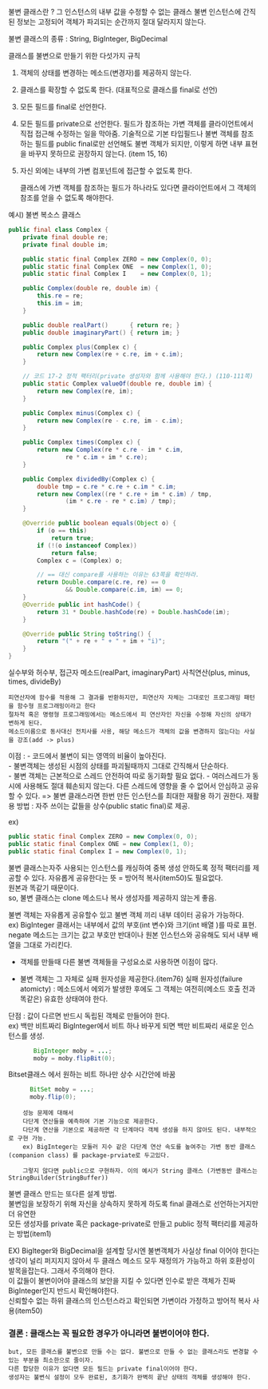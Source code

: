
불변 클래스란 ? 그 인스턴스의 내부 값을 수정할 수 없는 클래스
불변 인스턴스에 간직된 정보는 고정되어 객체가 파괴되는 순간까지 절대 달라지지 않는다.

불변 클래스의 종류 : String, BigInteger, BigDecimal

클래스를 불변으로 만들기 위한 다섯가지 규칙

1. 객체의 상태를 변경하는 메소드(변경자)를 제공하지 않는다.

2. 클래스를 확장할 수 없도록 한다. (대표적으로 클래스를 final로 선언)

3. 모든 필드를 final로 선언한다.

4. 모든 필드를 private으로 선언한다.
	필드가 참조하는 가변 객체를 클라이언트에서 직접 접근해 수정하는 일을 막아줌. 
	기술적으로 기본 타입필드나 불변 객체를 참조하는 필드를 public final로만 선언해도 불변 객체가 되지만, 
	이렇게 하면 내부 표현을 바꾸지 못하므로 권장하지 않는다. (item 15, 16)  
	
5. 자신 외에는 내부의 가변 컴포넌트에 접근할 수 없도록 한다.
   
	클래스에 가변 객체를 참조하는 필드가 하나라도 있다면 클라이언트에서 그 객체의 참조를 얻을 수 없도록 해야한다.
	
예시) 불변 복소스 클래스
```java
public final class Complex {
    private final double re;
    private final double im;

    public static final Complex ZERO = new Complex(0, 0);
    public static final Complex ONE  = new Complex(1, 0);
    public static final Complex I    = new Complex(0, 1);

    public Complex(double re, double im) {
        this.re = re;
        this.im = im;
    }

    public double realPart()      { return re; }
    public double imaginaryPart() { return im; }

    public Complex plus(Complex c) {
        return new Complex(re + c.re, im + c.im);
    }

    // 코드 17-2 정적 팩터리(private 생성자와 함께 사용해야 한다.) (110-111쪽)
    public static Complex valueOf(double re, double im) {
        return new Complex(re, im);
    }

    public Complex minus(Complex c) {
        return new Complex(re - c.re, im - c.im);
    }

    public Complex times(Complex c) {
        return new Complex(re * c.re - im * c.im,
                re * c.im + im * c.re);
    }

    public Complex dividedBy(Complex c) {
        double tmp = c.re * c.re + c.im * c.im;
        return new Complex((re * c.re + im * c.im) / tmp,
                (im * c.re - re * c.im) / tmp);
    }

    @Override public boolean equals(Object o) {
        if (o == this)
            return true;
        if (!(o instanceof Complex))
            return false;
        Complex c = (Complex) o;

        // == 대신 compare를 사용하는 이유는 63쪽을 확인하라.
        return Double.compare(c.re, re) == 0
                && Double.compare(c.im, im) == 0;
    }
    @Override public int hashCode() {
        return 31 * Double.hashCode(re) + Double.hashCode(im);
    }

    @Override public String toString() {
        return "(" + re + " + " + im + "i)";
    }
}


```

실수부와 허수부, 
접근자 메소드(realPart, imaginaryPart)
사칙연산(plus, minus, times, divideBy)


	피연산자에 함수를 적용해 그 결과를 반환하지만, 피연산자 자체는 그대로인 프로그래밍 패턴을 함수형 프로그래밍이라고 한다    
	절차적 혹은 명령형 프로그래밍에서는 메소드에서 피 연산자인 자신을 수정해 자신의 상태가 변하게 된다.  
	메소드이름으로 동사대신 전치사를 사용, 해당 메소드가 객체의 값을 변경하지 않는다는 사실을 강조(add -> plus)    
	
이점 : 
	- 코드에서 불변이 되는 영역의 비율이 높아진다.   
	- 불변객체는 생성된 시점의 상태를 파괴될때까지 그대로 간직해서 단순하다.  
	- 불변 객체는 근본적으로 스레드 안전하여 따로 동기화할 필요 없다.
	- 여러스레드가 동시에 사용해도 절대 훼손되지 않는다. 다른 스레드에 영향을 줄 수 없어서 안심하고 공유 할 수 있다.
		=> 불변 클래스라면 한번 만든 인스턴스를 최대한 재활용 하기 권한다.
			재활용 방법 : 자주 쓰이는 값들을 상수(public static final)로 제공.
	
ex) 
```java
public static final Complex ZERO = new Complex(0, 0);
public static final Complex ONE = new Complex(1, 0);
public static final Complex I = new Complex(0, 1);
```


불변 클래스는자주 사용되는 인스턴스를 캐싱하여 중복 생성 안하도록 정적 팩터리를 제공할 수 있다.
자유롭게 공유한다는 뜻 = 방어적 복사(item50)도 필요없다.   
원본과 똑같기 때문이다.   
so, 불변 클래스는 clone 메소드나 복사 생성자를 제공하지 않는게 좋음.   

불변 객체는 자유롭게 공유할수 있고 불변 객체 끼리 내부 데이터 공유가 가능하다.   
ex) BigInteger 클래서는 내부에서 값의 부호(int 변수)와 크기(int 배열 )를 따로 표현.   
negate 메소드는 크기는 값고 부호만 반대이나 원본 인스턴스와 공유해도 되서 내부 배열을 그대로 가리킨다.   

- 객체를 만들때 다른 불변 객체들을 구성요소로 사용하면 이점이 많다.   

- 불변 객체는 그 자체로 실패 원자성을 제공한다.(item76)
	실패 원자성(failure atomicty) : 메소드에서 에외가 발생한 후에도 그 객체는 여전히(메소드 호출 전과 똑같은) 유효한 상태여야 한다.

단점 : 값이 다르면 반드시 독립된 객체로 만들어야 한다.   
	ex) 백만 비트짜리 BigInteger에서 비트 하나 바꾸게 되면 백만 비트짜리 새로운 인스턴스를 생성.   
 ```java
		BigInteger moby = ...;
		moby = moby.flipBit(0);
```		
Bitset클래스 에서 원하는 비트 하나만 상수 시간안에 바꿈   

  ```java
		BitSet moby = ...;
		moby.flip(0);
```
		
		성능 문제에 대해서    
		다단계 연산들을 예측하여 기본 기능으로 제공한다.   
		다단계 연산을 기본으로 제공하면 각 단계마다 객체 생성을 하지 않아도 된다. 내부적으로 구현 가능.   
		ex) BigInteger는 모둘러 지수 같은 다단계 연산 속도를 높여주는 가변 동반 클래스(companion class) 를 package-prviate로 두고있다.   
		
		그렇지 않다면 public으로 구현하자. 이의 예시가 String 클래스 (가변동반 클래스는 StringBuilder(StringBuffer))
	
 불변 클래스 만드는 또다른 설계 방법.  
 불변임을 보장하기 위해 자신을 상속하지 못하게 하도록 final 클래스로 선언하는거지만 더 유연한  
	모든 생성자를 private 혹은 package-private로 만들고 public 정적 팩터리를 제공하는 방법(item1)  
	
EX) BigIteger와 BigDecimal을 설계할 당시엔 불변객체가 사실상 final 이어야 한다는 생각이 널리 퍼지지지 않아서 
두 클래스 메소드 모두 재정의가 가능하고 하위 호환성이 발목을잡는다. 그래서 주의해야 한다.   
이 값들이 불변이어야 클래스의 보안을 지킬 수 있다면 인수로 받은 객체가 진짜 BigInteger인지 반드시 확인해야한다.   
	신뢰할수 없는 하위 클래스의 인스턴스라고 확인되면 가변이라 가정하고 방어적 복사 사용(item50)   
	
	
### 결론 : 클래스는 꼭 필요한 경우가 아니라면 불변이어야 한다.  
	but, 모든 클래스를 불변으로 만들 수는 없다. 불변으로 만들 수 없는 클래스라도 변경할 수 있는 부분을 최소한으로 줄이자.
	다른 합당한 이유가 없다면 모든 필드는 private final이어야 한다.
	생성자는 불변식 설정이 모두 완료된, 초기화가 완벽히 끝난 상태의 객체를 생성해야 한다.
